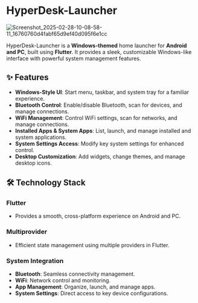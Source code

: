 # HyperDesk-Launcher

![Screenshot_2025-02-28-10-08-58-11_16760760d4fabf65d9ef40d095f6e1cc](https://github.com/user-attachments/assets/f739c96c-c8be-4dba-b720-ec46472b99e7)


HyperDesk-Launcher is a **Windows-themed** home launcher for **Android and PC**, built using **Flutter**. It provides a sleek, customizable Windows-like interface with powerful system management features.

## ✨ Features

- **Windows-Style UI**: Start menu, taskbar, and system tray for a familiar experience.  
- **Bluetooth Control**: Enable/disable Bluetooth, scan for devices, and manage connections.  
- **WiFi Management**: Control WiFi settings, scan for networks, and manage connections.  
- **Installed Apps & System Apps**: List, launch, and manage installed and system applications.  
- **System Settings Access**: Modify key system settings for enhanced control.  
- **Desktop Customization**: Add widgets, change themes, and manage desktop icons.  

## 🛠️ Technology Stack

### Flutter
- Provides a smooth, cross-platform experience on Android and PC.  

### Multiprovider
- Efficient state management using multiple providers in Flutter.  

### System Integration
- **Bluetooth**: Seamless connectivity management.  
- **WiFi**: Network control and monitoring.  
- **App Management**: Organize, launch, and manage apps.  
- **System Settings**: Direct access to key device configurations.  

